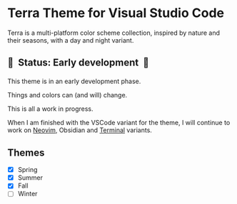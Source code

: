 # Terra Theme for Visual Studio Code

Terra is a multi-platform color scheme collection, inspired by nature and their seasons, with a day and night variant.

## 🚧 &nbsp;Status: Early development &nbsp;🚧</p>

This theme is in an early development phase.

Things and colors can (and will) change.

This is all a work in progress.

When I am finished with the VSCode variant for the theme, I will continue to work on [Neovim](https://github.com/terra-theme/nvim), Obsidian and [Terminal](https://github.com/terra-theme/terminal) variants.

## Themes

-   [x] Spring
-   [x] Summer
-   [x] Fall
-   [ ] Winter
